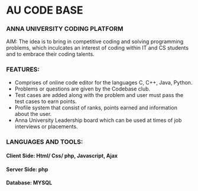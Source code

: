 # AU CODE BASE

### ANNA UNIVERSITY CODING PLATFORM
AIM:
The idea is to bring in competitive coding and solving programming problems, which inculcates an interest of coding within IT and CS students and to embrace their coding talents.
### FEATURES:
- Comprises of online code editor for the languages  C, C++, Java, Python.
- Problems or questions are given by the Codebase club.
- Test cases are added along with the problem and user must pass the test cases to earn points.
- Profile system that consist of ranks, points earned and information about the user.
-  Anna University Leadership board which can be used at times of job interviews or placements.
### LANGUAGES AND TOOLS:
#### Client Side: Html/ Css/ php, Javascript, Ajax
#### Server Side:  php
#### Database:  MYSQL
